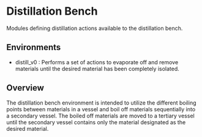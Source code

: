 # Distillation Bench
Modules defining distillation actions available to the distillation bench.

## Environments

- distill_v0 : Performs a set of actions to evaporate off and remove materials until the desired material has been completely isolated.

## Overview

The distillation bench environment is intended to utilize the different boiling points between materials in a vessel and boil off materials sequentially into a secondary vessel. The boiled off materials are moved to a tertiary vessel until the secondary vessel contains only the material designated as the desired material.